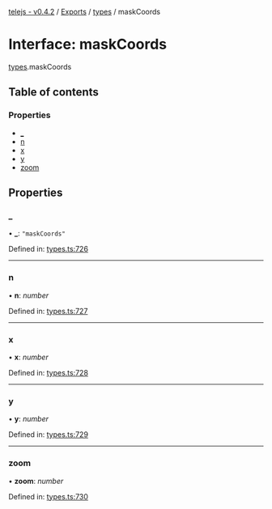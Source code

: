 [telejs - v0.4.2](../README.md) / [Exports](../modules.md) / [types](../modules/types.md) / maskCoords

# Interface: maskCoords

[types](../modules/types.md).maskCoords

## Table of contents

### Properties

- [\_](types.maskcoords.md#_)
- [n](types.maskcoords.md#n)
- [x](types.maskcoords.md#x)
- [y](types.maskcoords.md#y)
- [zoom](types.maskcoords.md#zoom)

## Properties

### \_

• **\_**: ``"maskCoords"``

Defined in: [types.ts:726](https://github.com/telejs/telejs/blob/64a8dcf/src/types.ts#L726)

___

### n

• **n**: *number*

Defined in: [types.ts:727](https://github.com/telejs/telejs/blob/64a8dcf/src/types.ts#L727)

___

### x

• **x**: *number*

Defined in: [types.ts:728](https://github.com/telejs/telejs/blob/64a8dcf/src/types.ts#L728)

___

### y

• **y**: *number*

Defined in: [types.ts:729](https://github.com/telejs/telejs/blob/64a8dcf/src/types.ts#L729)

___

### zoom

• **zoom**: *number*

Defined in: [types.ts:730](https://github.com/telejs/telejs/blob/64a8dcf/src/types.ts#L730)
